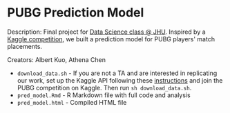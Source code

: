 # PUBG Prediction Model
Description: Final project for [Data Science class @ JHU](https://jhu-advdatasci.github.io/2018/projects.html). Inspired by a [Kaggle competition](https://www.kaggle.com/c/pubg-finish-placement-prediction), we built a prediction model for PUBG players' match placements.

Creators: Albert Kuo, Athena Chen

* `download_data.sh` - If you are not a TA and are interested in replicating our work, set up the Kaggle API following these [instructions](https://github.com/Kaggle/kaggle-api) and join the PUBG competition on Kaggle. Then run `sh download_data.sh`. 
* `pred_model.Rmd` - R Markdown file with full code and analysis
* `pred_model.html` - Compiled HTML file

